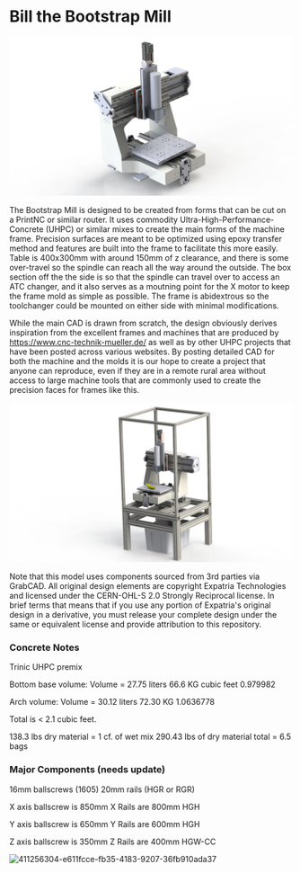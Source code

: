 # Bill the Bootstrap Mill

<img src="/readme_images/Mill_Only.png" width="800">


The Bootstrap Mill is designed to be created from forms that can be cut on a PrintNC or similar router.  It uses commodity Ultra-High-Performance-Concrete (UHPC) or similar mixes to create the main forms of the machine frame.  Precision surfaces are meant to be optimized using epoxy transfer method and features are built into the frame to facilitate this more easily.  Table is 400x300mm with around 150mm of z clearance, and there is some over-travel so the spindle can reach all the way around the outside.  The box section off the the side is so that the spindle can travel over to access an ATC changer, and it also serves as a moutning point for the X motor to keep the frame mold as simple as possible.  The frame is abidextrous so the toolchanger could be mounted on either side with minimal modifications.

While the main CAD is drawn from scratch, the design obviously derives inspiration from the excellent frames and machines that are produced by https://www.cnc-technik-mueller.de/ as well as by other UHPC projects that have been posted across various websites.  By posting detailed CAD for both the machine and the molds it is our hope to create a project that anyone can reproduce, even if they are in a remote rural area without access to large machine tools that are commonly used to create the precision faces for frames like this.

<img src="/readme_images/mill_with_stand.png" width="800">

Note that this model uses components sourced from 3rd parties via GrabCAD.  All original design elements are copyright Expatria Technologies and licensed under the CERN-OHL-S 2.0 Strongly Reciprocal license.  In brief terms that means that if you use any portion of Expatria's original design in a derivative, you must release your complete design under the same or equivalent license and provide attribution to this repository.

### Concrete Notes

Trinic UHPC premix

Bottom base volume:
Volume = 27.75 liters
66.6 KG
cubic feet
0.979982

Arch volume:
Volume = 30.12 liters
72.30 KG
1.0636778

Total is < 2.1 cubic feet.

138.3 lbs dry material = 1 cf. of wet mix
290.43 lbs of dry material total = 6.5 bags

### Major Components (needs update)
16mm ballscrews (1605)
20mm rails (HGR or RGR)

X axis ballscrew is 850mm
X Rails are 800mm HGH

Y axis ballscrew is 650mm
Y Rails are 600mm HGH

Z axis ballscrew is 350mm
Z Rails are 400mm HGW-CC

![411256304-e611fcce-fb35-4183-9207-36fb910ada37](https://github.com/user-attachments/assets/1bc58a2e-594a-4d37-986f-6103f8cad0f5)
